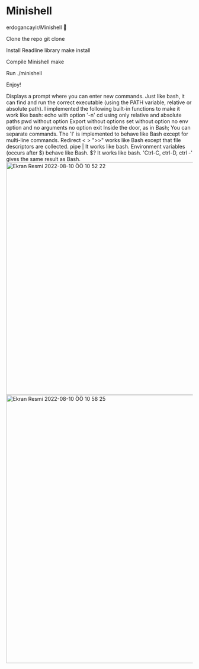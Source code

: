 # Minishell
erdogancayir/Minishell 🐚

Clone the repo git clone

Install Readline library make install

Compile Minishell make

Run ./minishell

Enjoy!

Displays a prompt where you can enter new commands.
Just like bash, it can find and run the correct executable (using the PATH variable, relative or absolute path).
I implemented the following built-in functions to make it work like bash:
echo with option '-n'
cd using only relative and absolute paths
pwd without option
Export without options
set without option
no env option and no arguments
no option exit
Inside the door, as in Bash; You can separate commands.
The 'I' is implemented to behave like Bash except for multi-line commands.
Redirect < > ">>" works like Bash except that file descriptors are collected.
pipe | It works like bash.
Environment variables (occurs after $) behave like Bash.
$? It works like bash.
'Ctrl-C, ctrl-D, ctrl -' gives the same result as Bash.
<img width="629" alt="Ekran Resmi 2022-08-10 ÖÖ 10 52 22" src="https://user-images.githubusercontent.com/94300378/183847185-b07d3894-e4c0-4cf6-b81a-abc5f1369c89.png">
<img width="725" alt="Ekran Resmi 2022-08-10 ÖÖ 10 58 25" src="https://user-images.githubusercontent.com/94300378/183847457-c2eb9cff-3ab9-4d4a-a4f4-8a58594fb520.png">
